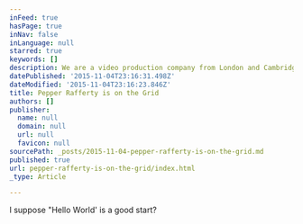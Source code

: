 ```yaml
---
inFeed: true
hasPage: true
inNav: false
inLanguage: null
starred: true
keywords: []
description: We are a video production company from London and Cambridge in the UK
datePublished: '2015-11-04T23:16:31.498Z'
dateModified: '2015-11-04T23:16:23.846Z'
title: Pepper Rafferty is on the Grid
authors: []
publisher:
  name: null
  domain: null
  url: null
  favicon: null
sourcePath: _posts/2015-11-04-pepper-rafferty-is-on-the-grid.md
published: true
url: pepper-rafferty-is-on-the-grid/index.html
_type: Article

---
```

I suppose "Hello World' is a good start?
